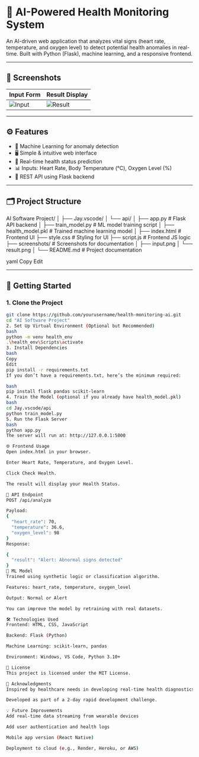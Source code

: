 # 🧠 AI-Powered Health Monitoring System

An AI-driven web application that analyzes vital signs (heart rate, temperature, and oxygen level) to detect potential health anomalies in real-time. Built with Python (Flask), machine learning, and a responsive frontend.

---

## 📸 Screenshots

| Input Form | Result Display |
|------------|----------------|
| ![Input](screenshots/input.png) | ![Result](screenshots/result.png) |

---

## ⚙️ Features

- 🧠 Machine Learning for anomaly detection
- 🖥️ Simple & intuitive web interface
- 🔁 Real-time health status prediction
- 📊 Inputs: Heart Rate, Body Temperature (°C), Oxygen Level (%)
- 📡 REST API using Flask backend

---

## 🗂️ Project Structure

AI Software Project/
│
├── Jay.vscode/
│ └── api/
│ ├── app.py # Flask API backend
│ ├── train_model.py # ML model training script
│ ├── health_model.pkl # Trained machine learning model
│
├── index.html # Frontend UI
├── style.css # Styling for UI
├── script.js # Frontend JS logic
├── screenshots/ # Screenshots for documentation
│ ├── input.png
│ └── result.png
│
└── README.md # Project documentation

yaml
Copy
Edit

---

## 🚀 Getting Started

### 1. Clone the Project

```bash
git clone https://github.com/yourusername/health-monitoring-ai.git
cd "AI Software Project"
2. Set Up Virtual Environment (Optional but Recommended)
bash
python -m venv health_env
.\health_env\Scripts\activate
3. Install Dependencies
bash
Copy
Edit
pip install -r requirements.txt
If you don’t have a requirements.txt, here’s the minimum required:

bash
pip install flask pandas scikit-learn
4. Train the Model (optional if you already have health_model.pkl)
bash
cd Jay.vscode/api
python train_model.py
5. Run the Flask Server
bash
python app.py
The server will run at: http://127.0.0.1:5000

🌐 Frontend Usage
Open index.html in your browser.

Enter Heart Rate, Temperature, and Oxygen Level.

Click Check Health.

The result will display your Health Status.

📡 API Endpoint
POST /api/analyze

Payload:
{
  "heart_rate": 70,
  "temperature": 36.6,
  "oxygen_level": 98
}
Response:

{
  "result": "Alert: Abnormal signs detected"
}
🧠 ML Model
Trained using synthetic logic or classification algorithm.

Features: heart_rate, temperature, oxygen_level

Output: Normal or Alert

You can improve the model by retraining with real datasets.

🛠️ Technologies Used
Frontend: HTML, CSS, JavaScript

Backend: Flask (Python)

Machine Learning: scikit-learn, pandas

Environment: Windows, VS Code, Python 3.10+

📝 License
This project is licensed under the MIT License.

🙌 Acknowledgments
Inspired by healthcare needs in developing real-time health diagnostics.

Developed as part of a 2-day rapid development challenge.

💡 Future Improvements
Add real-time data streaming from wearable devices

Add user authentication and health logs

Mobile app version (React Native)

Deployment to cloud (e.g., Render, Heroku, or AWS)
